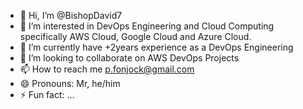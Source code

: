 - 👋 Hi, I’m @BishopDavid7
- 👀 I’m interested in DevOps Engineering and Cloud Computing specifically AWS Cloud, Google Cloud and Azure Cloud.
- 🌱 I’m currently have +2years experience as a DevOps Engineering
- 💞️ I’m looking to collaborate on AWS DevOps Projects
- 📫 How to reach me p.fonjock@gmail.com
- 😄 Pronouns: Mr, he/him
- ⚡ Fun fact: ...

<!---
BishopDavid7/BishopDavid7 is a ✨ special ✨ repository because its `README.md` (this file) appears on your GitHub profile.
You can click the Preview link to take a look at your changes.
--->
